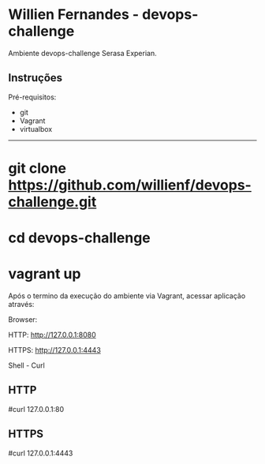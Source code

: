 Willien Fernandes - devops-challenge
=====================================

Ambiente devops-challenge Serasa Experian.

Instruções
------------

Pré-requisitos:

 - git
 - Vagrant
 - virtualbox

  ---
  # git clone https://github.com/willienf/devops-challenge.git
  # cd devops-challenge
  # vagrant up

Após o termino da execução do ambiente via Vagrant, acessar aplicação através:

Browser:

HTTP:
http://127.0.0.1:8080

HTTPS:
http://127.0.0.1:4443

Shell - Curl

HTTP
  ---
  #curl 127.0.0.1:80

HTTPS
  ---
  #curl 127.0.0.1:4443
